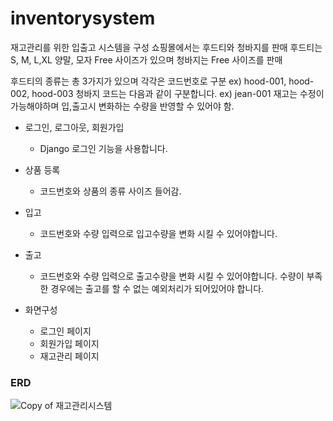 # inventorysystem

재고관리를 위한 입출고 시스템을 구성
쇼핑몰에서는 후드티와 청바지를 판매
후드티는 S, M, L,XL  양말, 모자 Free 사이즈가 있으며 청바지는 Free 사이즈를 판매

후드티의 종류는 총 3가지가 있으며 각각은 코드번호로 구분
ex) hood-001, hood-002, hood-003 
청바지 코드는 다음과 같이 구분합니다. ex) jean-001 
재고는 수정이 가능해야하며 입,출고시 변화하는 수량을 반영할 수 있어야 함. 


- 로그인, 로그아웃, 회원가입
    - Django 로그인 기능을 사용합니다.

- 상품 등록
	
    - 코드번호와 상품의 종류 사이즈 들어감.

- 입고
    - 코드번호와 수량 입력으로 입고수량을 변화 시킬 수 있어야합니다.

- 출고
    - 코드번호와 수량 입력으로 출고수량을 변화 시킬 수 있어야합니다. 
    수량이 부족한 경우에는 출고를 할 수 없는 예외처리가 되어있어야 합니다.
    
- 화면구성
	
    - 로그인 페이지
    - 회원가입 페이지 
    - 재고관리 페이지
    
    
 ### ERD
 ![Copy of 재고관리시스템](https://user-images.githubusercontent.com/66653030/230817293-88641344-f444-4107-a4e6-5d15ec992a10.png)

